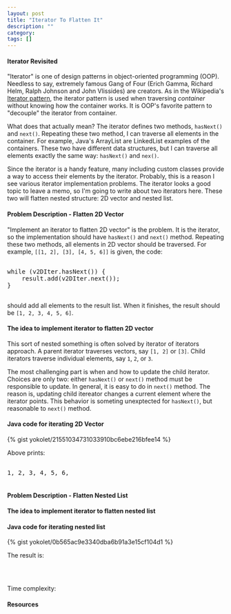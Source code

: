 ```yaml
---
layout: post
title: "Iterator To Flatten It"
description: ""
category: 
tags: []
---
```


#### Iterator Revisited ####

"Iterator" is one of design patterns in object-oriented programming (OOP).
Needless to say, extremely famous Gang of Four (Erich Gamma, Richard Helm, Ralph Johnson and John Vlissides) are creators.
As in the Wikipedia's [Iterator pattern](https://en.wikipedia.org/wiki/Iterator_pattern),
the iterator pattern is used when traversing *container* without knowing how the container works. It is OOP's favorite pattern to "decouple" the iterator from container.

What does that actually mean? The iterator defines two methods, `hasNext()` and `next()`.
Repeating these two method, I can traverse all elements in the container.
For example, Java's ArrayList are LinkedList examples of the containers.
These two have different data structures, but I can traverse all elements exactly the same way: `hasNext()` and `nex()`.

Since the iterator is a handy feature, many including custom classes provide a way to access their elements by the iterator.
Probably, this is a reason I see various iterator implementation problems.
The iterator looks a good topic to leave a memo, so I'm going to write about two iterators here.
These two will flatten nested structure: 2D vector and nested list. 


#### Problem Description - Flatten 2D Vector ####

"Implement an iterator to flatten 2D vector" is the problem.
It is the iterator, so the implementation should have `hasNext()` and `next()` method.
Repeating these two methods, all elements in 2D vector should be traversed.
For example, `[[1, 2], [3], [4, 5, 6]]` is given, the code:

<pre>

while (v2DIter.hasNext()) {
    result.add(v2DIter.next());
}

</pre>

should add all elements to the result list.
When it finishes, the result should be `[1, 2, 3, 4, 5, 6]`.


#### The idea to implement iterator to flatten 2D vector ####

This sort of nested something is often solved by iterator of iterators approach.
A parent iterator traverses vectors, say `[1, 2]` or `[3]`.
Child iterators traverse individual elements, say `1`, `2`, or `3`.

The most challenging part is when and how to update the child iterator.
Choices are only two: either `hasNext()` or `next()` method must be responsible to update.
In general, it is easy to do in `next()` method.
The reason is, updating child itereator changes a current element where the iterator points.
This behavior is someting unexptected for `hasNext()`, but reasonable to `next()` method.


#### Java code for iterating 2D Vector ####

{% gist yokolet/21551034731033910bc6ebe216bfee14 %}

Above prints:

<pre>

1, 2, 3, 4, 5, 6, 

</pre>


#### Problem Description - Flatten Nested List ####




#### The idea to implement iterator to flatten nested list ####



#### Java code for iterating nested list ####

{% gist yokolet/0b565ac9e3340dba6b91a3e15cf104d1 %}

The result is:

<pre>


</pre>

Time complexity: 


#### Resources ####

